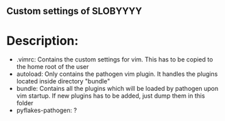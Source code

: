 Custom settings of SLOBYYYY
---------------------------

Description:
============

 * .vimrc: Contains the custom settings for vim. This has to be copied to the home root of the user
 * autoload: Only contains the pathogen vim plugin. It handles the plugins located inside directory "bundle"
 * bundle: Contains all the plugins which will be loaded by pathogen upon vim startup. If new plugins has to be added, just dump them in this folder
 * pyflakes-pathogen: ?
